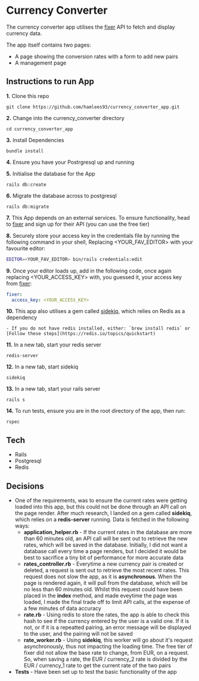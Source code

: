 # Currency Converter

The currency converter app utilises the [fixer](fixer.io.) API to fetch and display currency data.

The app itself contains two pages:

- A page showing the conversion rates with a form to add new pairs
- A management page

## Instructions to run App

**1.** Clone this repo

`git clone https://github.com/hamlees93/currency_converter_app.git`

**2.** Change into the currency_converter directory

`cd currency_converter_app`

**3.** Install Dependencies

`bundle install`

**4.** Ensure you have your Postrgresql up and running

**5.** Initialise the database for the App

`rails db:create`

**6.** Migrate the database across to postgresql

`rails db:migrate`

**7.** This App depends on an external services. To ensure functionality, head to [fixer](fixer.io.) and sign up for their API (you can use the free tier)

**8.** Securely store your access key in the credentials file by running the following command in your shell, Replacing &lt;YOUR_FAV_EDITOR&gt; with your favourite editor:

```bash
EDITOR=<YOUR_FAV_EDITOR> bin/rails credentials:edit
```

**9.** Once your editor loads up, add in the following code, once again replacing &lt;YOUR_ACCESS_KEY&gt; with, you guessed it, your access key from [fixer](fixer.io.):

```yml
fixer:
  access_key: <YOUR_ACCESS_KEY>
```

**10.** This app also utilises a gem called [sidekiq](https://github.com/mperham/sidekiq), which relies on Redis as a dependency

    - If you do not have redis installed, either: `brew install redis` or [Follow these steps](https://redis.io/topics/quickstart)

**11.** In a new tab, start your redis server

`redis-server`

**12.** In a new tab, start sidekiq

`sidekiq`

**13.** In a new tab, start your rails server

`rails s`

**14.** To run tests, ensure you are in the root directory of the app, then run:

`rspec`

## Tech

- Rails
- Postgresql
- Redis

## Decisions

- One of the requirements, was to ensure the current rates were getting loaded into this app, but this could not be done through an API call on the page render. After much research, I landed on a gem called **sidekiq**, which relies on a **redis-server** running. Data is fetched in the following ways:
  - **application_helper.rb** - If the current rates in the database are more than 60 minutes old, an API call will be sent out to retrieve the new rates, which will be saved in the database. Initially, I did not want a database call every time a page renders, but I decided it would be best to sacrifice a tiny bit of performance for more accurate data
  - **rates_controller.rb** - Everytime a new currency pair is created or deleted, a request is sent out to retrieve the most recent rates. This request does not slow the app, as it is **asynchronous**. When the page is rendered again, it will pull from the database, which will be no less than 60 minutes old. Whilst this request could have been placed in the **index** method, and made eveytime the page was loaded, I made the final trade off to limit API calls, at the expense of a few minutes of data accuracy
  - **rate.rb** - Using redis to store the rates, the app is able to check this hash to see if the currency entered by the user is a valid one. If it is not, or if it is a repeatted pairing, an error message will be displayed to the user, and the pairing will not be saved
  - **rate_worker.rb** - Using **sidekiq**, this worker will go about it's request asynchronously, thus not impacting the loading time. The free tier of fixer did not allow the base rate to change, from EUR, on a request. So, when saving a rate, the EUR / currency_2 rate is divided by the EUR / currency_1 rate to get the current rate of the two pairs
- **Tests** - Have been set up to test the basic functionality of the app
